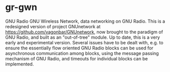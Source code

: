# gr-gwn
GNU Radio GNU Wireless Network, data networking on GNU Radio.
This is a redesigned version of project GNUnetwork at https://github.com/vagonbar/GNUnetwork, now brought to the paradigm of GNU Radio, and built as an "out-of-tree" module. Up to date, this is a very early and experimental version. Several issues have to be dealt with, e.g. to ensure the essentially flow oriented GNU Radio blocks can be used for asynchronous communication among blocks, using the message passing mechanism of GNU Radio, and timeouts for individual blocks can be implemented.
